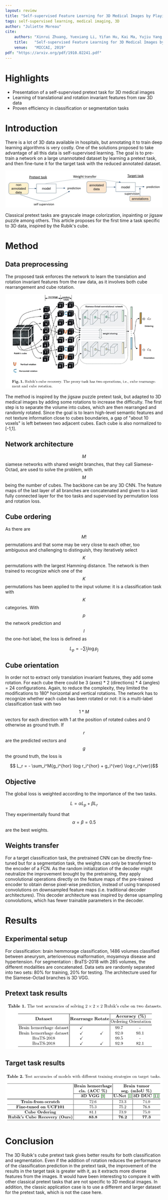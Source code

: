 ```yaml
---
layout: review
title: "Self-supervised Feature Learning for 3D Medical Images by Playing a Rubik’s Cube"
tags: self-supervised learning, medical imaging, 3D
author: "Juliette Moreau"
cite:
    authors: "Xinrui Zhuang, Yuexiang Li, Yifan Hu, Kai Ma, Yujiu Yang, Yefeng Zheng"
    title:   "Self-supervised Feature Learning for 3D Medical Images by Playing a Rubik’s Cube"
    venue:   "MICCAI, 2019"
pdf: "https://arxiv.org/pdf/1910.02241.pdf"
---
```



# Highlights

* Presentation of a self-supervised pretext task for 3D medical images
* Learning of translational and rotation invariant features from raw 3D data
* Proven efficiency in classification or segmentation tasks

# Introduction

There is a lot of 3D data available in hospitals, but annotating it to train deep learning algorithms is very costly. One of the solutions proposed to take advantage of all this data is self-supervised learning. The goal is to pre-train a network on a large unannotated dataset by learning a pretext task, and then fine-tune it for the target task with the reduced annotated dataset.

![](/collections/images/3D_Rubik/SSL.jpg)

Classical pretext tasks are grayscale image colorization, inpainting or jigsaw puzzle among others. This article proposes for the first time a task specific to 3D data, inspired by the Rubik's cube.

# Method

## Data preprocessing

The proposed task enforces the network to learn the translation and rotation invariant features from the raw data, as it involves both cube rearrangement and cube rotation. 

![](/collections/images/3D_Rubik/method_diagram.jpg)

The method is inspired by the jigsaw puzzle pretext task, but adapted to 3D medical images by adding some rotations to increase the difficulty.
The first step is to separate the volume into cubes, which are then rearranged and randomly rotated. Since the goal is to learn high-level semantic features and not texture information close to cubes boundaries, a gap of "about 10 voxels" is left between two adjacent cubes. Each cube is also normalized to [-1,1].

## Network architecture

$$M$$ siamese networks with shared weight branches, that they call Siamese-Octad, are used to solve the problem, with $$M$$ being the number of cubes. The backbone can be any 3D CNN. The feature maps of the last layer of all branches are concatenated and given to a last fully connected layer for the too tasks and supervised by permutation loss and rotation loss.

## Cube ordering

As there are $$M!$$ permutations and that some may be very close to each other, too ambiguous and challenging to distinguish, they iteratively select $$K$$ permutations with the largest Hamming distance. The network is then trained to recognize which one of the $$K$$ permutations has been applied to the input volume: it is a classification task with $$K$$ categories. With $$p$$ the network prediction and $$l$$ the one-hot label, the loss is defined as 

$$ L_p = - \sum{l_j \log p_j}$$

## Cube orientation

In order not to extract only translation invariant features, they add some rotation. For each cube there could be 3 (axes) * 2 (directions) * 4 (angles) = 24 configurations. Again, to reduce the complexity, they limited the modifications to 180° horizontal and vertical rotations. The network has to recognize whether each cube has been rotated or not: it is a multi-label classification task with two $$1*M$$ vectors for each direction with 1 at the position of rotated cubes and 0 otherwise as ground truth. If $$r$$ are the predicted vectors and $$g$$ the ground truth, the loss is

$$ L_r = - \sum_i^M{g_i^{hor} \log r_i^{hor} + g_i^{ver} \log r_i^{ver}}$$

## Objective

The global loss is weighted according to the importance of the two tasks. 

$$L = \alpha L_p + \beta L_r$$

They experimentally found that $$\alpha = \beta = 0.5$$ are the best weights.

## Weights transfer

For a target classification task, the pretrained CNN can be directly fine-tuned but for a segmentation task, the weights can only be transferred to the encoder of a FCN. As the random initialization of the decoder might neutralize the improvement brought by the pretraining, they apply convolutional operations directly on the feature maps of the pre-trained encoder to obtain dense pixel-wise prediction, instead of using transposed convolutions on downsampled feature maps (i.e. traditional decoder architectures). This decoder architecture was inspired by dense upsampling convolutions, which has fewer trainable parameters in the decoder.

# Results

## Experimental setup

For classification: brain hemmorage classification, 1486 volumes classified between aneurysm, arteriovenous malformation, moyamoya disease and hypertension.
For segmentation : BraTS-2018 with 285 volumes, the different modalities are concatenated.
Data sets are randomly separated into two sets: 80% for training, 20% for testing.
The architecture used for the Siamese-Octad branches is 3D VGG.

## Pretext task results

![](/collections/images/3D_Rubik/pretext_results.jpg)

## Target task results

![](/collections/images/3D_Rubik/target_results.jpg)

# Conclusion

The 3D Rubik's cube pretext task gives better results for both classification and segmentation. Even if the addition of rotation reduces the performance of the classification prediction in the pretext task, the improvement of the results in the target task is greater with it, as it extracts more diverse features from the images.
It would have been interesting to compare it with other classical pretext tasks that are not specific to 3D medical images. In addition, the classic application case is to use a different and larger dataset for the pretext task, which is not the case here.
